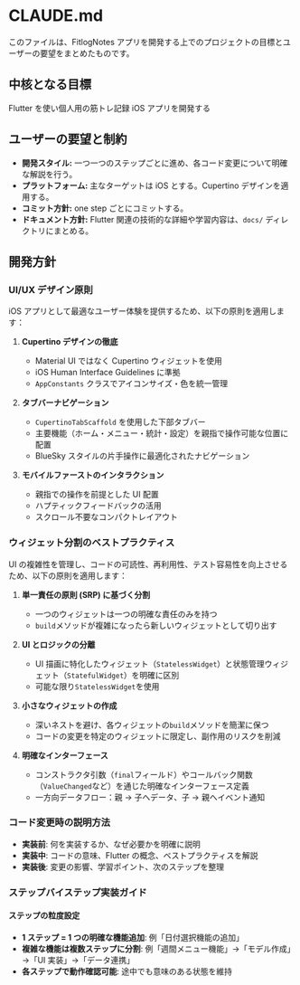 # CLAUDE.md

このファイルは、FitlogNotes アプリを開発する上でのプロジェクトの目標とユーザーの要望をまとめたものです。

## 中核となる目標

Flutter を使い個人用の筋トレ記録 iOS アプリを開発する

## ユーザーの要望と制約

- **開発スタイル:** 一つ一つのステップごとに進め、各コード変更について明確な解説を行う。
- **プラットフォーム:** 主なターゲットは iOS とする。Cupertino デザインを適用する。
- **コミット方針:** one step ごとにコミットする。
- **ドキュメント方針:** Flutter 関連の技術的な詳細や学習内容は、`docs/` ディレクトリにまとめる。

## 開発方針

### UI/UX デザイン原則

iOS アプリとして最適なユーザー体験を提供するため、以下の原則を適用します：

1. **Cupertino デザインの徹底**
   - Material UI ではなく Cupertino ウィジェットを使用
   - iOS Human Interface Guidelines に準拠
   - `AppConstants` クラスでアイコンサイズ・色を統一管理

2. **タブバーナビゲーション**
   - `CupertinoTabScaffold` を使用した下部タブバー
   - 主要機能（ホーム・メニュー・統計・設定）を親指で操作可能な位置に配置
   - BlueSky スタイルの片手操作に最適化されたナビゲーション

3. **モバイルファーストのインタラクション**
   - 親指での操作を前提とした UI 配置
   - ハプティックフィードバックの活用
   - スクロール不要なコンパクトレイアウト

### ウィジェット分割のベストプラクティス

UI の複雑性を管理し、コードの可読性、再利用性、テスト容易性を向上させるため、以下の原則を適用します：

1. **単一責任の原則 (SRP) に基づく分割**

   - 一つのウィジェットは一つの明確な責任のみを持つ
   - `build`メソッドが複雑になったら新しいウィジェットとして切り出す

2. **UI とロジックの分離**

   - UI 描画に特化したウィジェット（`StatelessWidget`）と状態管理ウィジェット（`StatefulWidget`）を明確に区別
   - 可能な限り`StatelessWidget`を使用

3. **小さなウィジェットの作成**

   - 深いネストを避け、各ウィジェットの`build`メソッドを簡潔に保つ
   - コードの変更を特定のウィジェットに限定し、副作用のリスクを削減

4. **明確なインターフェース**
   - コンストラクタ引数（`final`フィールド）やコールバック関数（`ValueChanged`など）を通じた明確なインターフェース定義
   - 一方向データフロー：親 → 子へデータ、子 → 親へイベント通知

### コード変更時の説明方法

- **実装前**: 何を実装するか、なぜ必要かを明確に説明
- **実装中**: コードの意味、Flutter の概念、ベストプラクティスを解説
- **実装後**: 変更の影響、学習ポイント、次のステップを整理

### ステップバイステップ実装ガイド

#### ステップの粒度設定

- **1 ステップ = 1 つの明確な機能追加**: 例「日付選択機能の追加」
- **複雑な機能は複数ステップに分割**: 例「週間メニュー機能」→「モデル作成」→「UI 実装」→「データ連携」
- **各ステップで動作確認可能**: 途中でも意味のある状態を維持
